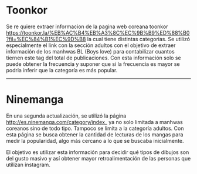 # Toonkor #

Se re quiere extraer informacion de la pagina web coreana toonkor
https://toonkor.la/%EB%AC%B4%EB%A3%8C%EC%9B%B9%ED%88%B0?fil=%EC%84%B1%EC%9D%B8
la cual tiene distintas categorias. Se utilizó especialmente el link
con la sección adultos con el objetivo de extraer información de los manhwas
BL (Boys love) para contabilizar cuantos tiernen este tag del total de publicaciones.
Con esta información solo se puede obtener la frecuencia y suponer que si la frecuencia
es mayor se podria inferir que la categoría es más popular.

-----------------------------------------------------------------------------------
 
# Ninemanga #

En una segunda actualización, se utilizó la página 
http://es.ninemanga.com/category/index_ ya no solo limitada
a manhwas coreanos sino de todo tipo. Tampoco se limita a la categoría adultos.
Con esta página se busca obtener la cantidad de lecturas de los mangas 
para medir la popularidad, algo más cercano a lo que se buscaba inicialmente.

El objetivo es utilizar esta información para decidir qué tipos de dibujos 
son del gusto masivo y así obtener mayor retroalimentación de las personas que
utilizan instagram.
